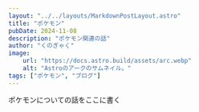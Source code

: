 ```yaml
---
layout: "../../layouts/MarkdownPostLayout.astro"
title: "ポケモン"
pubDate: 2024-11-08
description: "ポケモン関連の話"
author: "くのぎゃく"
image:
    url: "https://docs.astro.build/assets/arc.webp"
    alt: "Astroのアークのサムネイル。"
tags: ["ポケモン", "ブログ"]
---
```


ポケモンについての話をここに書く
